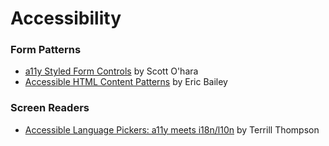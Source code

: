 # Accessibility

### Form Patterns

- [a11y Styled Form Controls](https://scottaohara.github.io/a11y_styled_form_controls/) by Scott O'hara
- [Accessible HTML Content Patterns](https://github.com/ericwbailey/accessible-html-content-patterns)
  by Eric Bailey

### Screen Readers

- [Accessible Language Pickers: a11y meets i18n/l10n](https://terrillthompson.com/759) by Terrill Thompson
